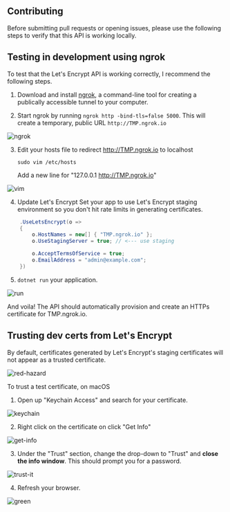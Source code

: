 Contributing
------------

Before submitting pull requests or opening issues,
please use the following steps to verify that this API is working locally.

## Testing in development using ngrok

To test that the Let's Encrypt API is working correctly,
I recommend the following steps.

1. Download and install [ngrok](https://ngrok.io), a command-line tool for creating a publically accessible tunnel to your computer.

2. Start ngrok by running `ngrok http -bind-tls=false 5000`. This will create a temporary, public URL `http://TMP.ngrok.io`

![ngrok](https://i.imgur.com/Vl8Egsv.png)

3. Edit your hosts file to redirect http://TMP.ngrok.io to localhost
    ```
    sudo vim /etc/hosts
    ```

    Add a new line for "127.0.0.1  http://TMP.ngrok.io"

![vim](https://i.imgur.com/BtJQSaL.png)

4. Update Let's Encrypt Set your app to use Let's Encrypt staging environment so you don't hit rate limits in generating certificates.

```csharp
    .UseLetsEncrypt(o =>
    {
        o.HostNames = new[] { "TMP.ngrok.io" };
        o.UseStagingServer = true; // <--- use staging

        o.AcceptTermsOfService = true;
        o.EmailAddress = "admin@example.com";
    })
```

5. `dotnet run` your application.

![run](https://i.imgur.com/eXqCKBL.png)

And voila! The API should automatically provision and create an HTTPs certificate for TMP.ngrok.io.


## Trusting dev certs from Let's Encrypt

By default, certificates generated by Let's Encrypt's staging certificates will not appear as a trusted certificate.

![red-hazard](https://i.imgur.com/vnoqhCq.png)

To trust a test certificate, on macOS

1. Open up "Keychain Access" and search for your certificate.

![keychain](https://i.imgur.com/w6BZvyN.png)

2. Right click on the certificate on click "Get Info"

![get-info](https://i.imgur.com/EL4fJAm.png)

3. Under the "Trust" section, change the drop-down to "Trust" and **close the info window**. This should prompt you for a password.

![trust-it](https://i.imgur.com/JmQnglg.png)

4. Refresh your browser.

![green](https://i.imgur.com/tyTaJwV.png)
